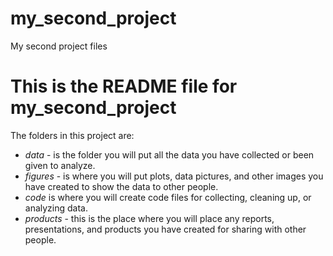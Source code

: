 # my_second_project
My second project files

# This is the README file for my_second_project
The folders in this project are:

* _data_ - is the folder you will put all the data you have collected or been given to analyze.
* _figures_ - is where you will put plots, data pictures, and other images you have created to show the data to other people.
* _code_ is where you will create code files for collecting, cleaning up, or analyzing data.
* _products_ - this is the place where you will place any reports, presentations, and products you have created for sharing with other people.